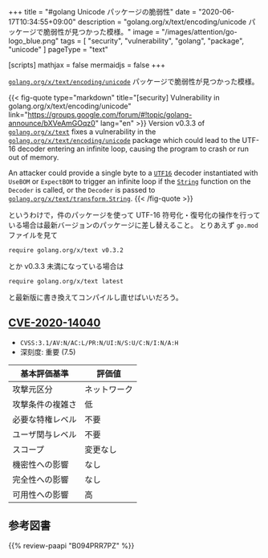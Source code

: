 +++
title = "#golang Unicode パッケージの脆弱性"
date =  "2020-06-17T10:34:55+09:00"
description = "golang.org/x/text/encoding/unicode パッケージで脆弱性が見つかった模様。"
image = "/images/attention/go-logo_blue.png"
tags  = [ "security", "vulnerability", "golang", "package", "unicode" ]
pageType = "text"

[scripts]
  mathjax = false
  mermaidjs = false
+++

[`golang.org/x/text/encoding/unicode`] パッケージで脆弱性が見つかった模様。

{{< fig-quote type="markdown" title="[security] Vulnerability in golang.org/x/text/encoding/unicode" link="https://groups.google.com/forum/#!topic/golang-announce/bXVeAmGOqz0" lang="en" >}}
Version v0.3.3 of [`golang.org/x/text`](http://golang.org/x/text) fixes a vulnerability in the [`golang.org/x/text/encoding/unicode`](http://golang.org/x/text/encoding/unicode) package which could lead to the UTF-16 decoder entering an infinite loop, causing the program to crash or run out of memory.

An attacker could provide a single byte to a [`UTF16`](https://pkg.go.dev/golang.org/x/text/encoding/unicode?tab=doc#UTF16) decoder instantiated with `UseBOM` or `ExpectBOM` to trigger an infinite loop if the [`String`](https://pkg.go.dev/golang.org/x/text/encoding?tab=doc#Decoder.String) function on the `Decoder` is called, or the `Decoder` is passed to [`golang.org/x/text/transform.String`](https://pkg.go.dev/golang.org/x/text/transform?tab=doc#String).
{{< /fig-quote >}}

というわけで，件のパッケージを使って UTF-16 符号化・復号化の操作を行っている場合は最新バージョンのパッケージに差し替えること。
とりあえず `go.mod` ファイルを見て

```text
require golang.org/x/text v0.3.2
```

とか v0.3.3 未満になっている場合は

```text
require golang.org/x/text latest
```

と最新版に書き換えてコンパイルし直せばいいだろう。

## [CVE-2020-14040]

- `CVSS:3.1/AV:N/AC:L/PR:N/UI:N/S:U/C:N/I:N/A:H`
- 深刻度: 重要 (7.5)

| 基本評価基準     | 評価値       |
| ---------------- | ------------ |
| 攻撃元区分       | ネットワーク |
| 攻撃条件の複雑さ | 低           |
| 必要な特権レベル | 不要         |
| ユーザ関与レベル | 不要         |
| スコープ         | 変更なし     |
| 機密性への影響   | なし         |
| 完全性への影響   | なし         |
| 可用性への影響   | 高           |

[Go]: https://golang.org/ "The Go Programming Language"
[Go 言語]: https://golang.org/ "The Go Programming Language"
[`golang.org/x/text/encoding/unicode`]: https://pkg.go.dev/golang.org/x/text/encoding/unicode "unicode package · pkg.go.dev"
[CVE-2020-14040]: https://nvd.nist.gov/vuln/detail/CVE-2020-14040

## 参考図書

{{% review-paapi "B094PRR7PZ" %}} <!-- プログラミング言語Go -->

